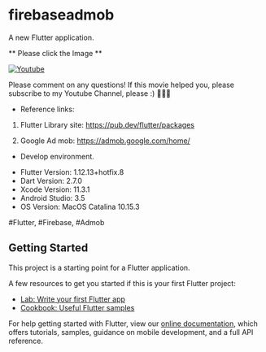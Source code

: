 # firebaseadmob

A new Flutter application.

** Please click the Image **

[![Youtube](https://img.youtube.com/vi/NPUxVwWpkFs/0.jpg)](https://youtu.be/NPUxVwWpkFs)

Please comment on any questions! If this movie helped you, please subscribe to my Youtube Channel, please :) 🙋🏻‍♂️

* Reference links:

1. Flutter Library site: https://pub.dev/flutter/packages

2. Google Ad mob:
https://admob.google.com/home/

* Develop environment.

- Flutter Version: 1.12.13+hotfix.8
- Dart Version: 2.7.0
- Xcode Version: 11.3.1
- Android Studio: 3.5
- OS Version: MacOS Catalina 10.15.3

#Flutter, #Firebase, #Admob

## Getting Started

This project is a starting point for a Flutter application.

A few resources to get you started if this is your first Flutter project:

- [Lab: Write your first Flutter app](https://flutter.dev/docs/get-started/codelab)
- [Cookbook: Useful Flutter samples](https://flutter.dev/docs/cookbook)

For help getting started with Flutter, view our
[online documentation](https://flutter.dev/docs), which offers tutorials,
samples, guidance on mobile development, and a full API reference.
